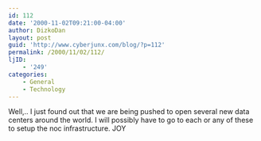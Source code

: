 ```yaml
---
id: 112
date: '2000-11-02T09:21:00-04:00'
author: DizkoDan
layout: post
guid: 'http://www.cyberjunx.com/blog/?p=112'
permalink: /2000/11/02/112/
ljID:
    - '249'
categories:
    - General
    - Technology
---
```


Well,.. I just found out that we are being pushed to open several new data centers around the world. I will possibly have to go to each or any of these to setup the noc infrastructure. JOY
